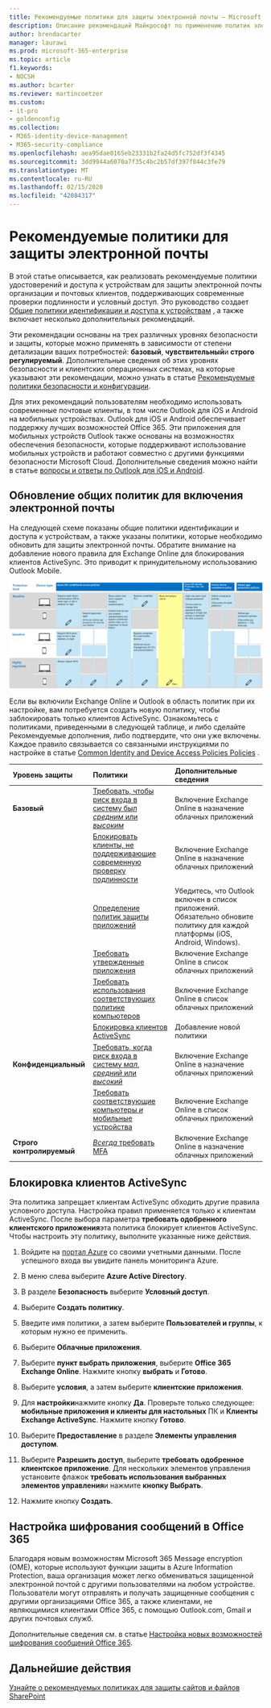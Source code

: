 ```yaml
---
title: Рекомендуемые политики для защиты электронной почты — Microsoft 365 Enterprise | Документы Майкрософт
description: Описание рекомендаций Майкрософт по применению политик электронной почты и конфигураций.
author: brendacarter
manager: laurawi
ms.prod: microsoft-365-enterprise
ms.topic: article
f1.keywords:
- NOCSH
ms.author: bcarter
ms.reviewer: martincoetzer
ms.custom:
- it-pro
- goldenconfig
ms.collection:
- M365-identity-device-management
- M365-security-compliance
ms.openlocfilehash: aea95dae0165eb23331b2fa24d5fc752df3f4345
ms.sourcegitcommit: 3dd9944a6070a7f35c4bc2b57df397f844c3fe79
ms.translationtype: MT
ms.contentlocale: ru-RU
ms.lasthandoff: 02/15/2020
ms.locfileid: "42084317"
---
```

# <a name="policy-recommendations-for-securing-email"></a>Рекомендуемые политики для защиты электронной почты

В этой статье описывается, как реализовать рекомендуемые политики удостоверений и доступа к устройствам для защиты электронной почты организации и почтовых клиентов, поддерживающих современные проверки подлинности и условный доступ. Это руководство создает [Общие политики идентификации и доступа к устройствам](identity-access-policies.md) , а также включает несколько дополнительных рекомендаций.

Эти рекомендации основаны на трех различных уровнях безопасности и защиты, которые можно применять в зависимости от степени детализации ваших потребностей: **базовый**, **чувствительный**и **строго регулируемый**. Дополнительные сведения об этих уровнях безопасности и клиентских операционных системах, на которые указывают эти рекомендации, можно узнать в статье [Рекомендуемые политики безопасности и конфигурации](microsoft-365-policies-configurations.md).

Для этих рекомендаций пользователям необходимо использовать современные почтовые клиенты, в том числе Outlook для iOS и Android на мобильных устройствах. Outlook для iOS и Android обеспечивает поддержку лучших возможностей Office 365. Эти приложения для мобильных устройств Outlook также основаны на возможностях обеспечения безопасности, которые поддерживают использование мобильных устройств и работают совместно с другими функциями безопасности Microsoft Cloud. Дополнительные сведения можно найти в статье [вопросы и ответы по Outlook для iOS и Android](https://docs.microsoft.com/exchange/clients-and-mobile-in-exchange-online/outlook-for-ios-and-android/outlook-for-ios-and-android-faq).

## <a name="updating-common-policies-to-include-email"></a>Обновление общих политик для включения электронной почты

На следующей схеме показаны общие политики идентификации и доступа к устройствам, а также указаны политики, которые необходимо обновить для защиты электронной почты. Обратите внимание на добавление нового правила для Exchange Online для блокирования клиентов ActiveSync. Это приводит к принудительному использованию Outlook Mobile.

![Сводка обновлений политик для защиты электронной почты](../media/identity-access-ruleset-mail.png)

Если вы включили Exchange Online и Outlook в область политик при их настройке, вам потребуется создать новую политику, чтобы заблокировать только клиентов ActiveSync. Ознакомьтесь с политиками, приведенными в следующей таблице, и либо сделайте Рекомендуемые дополнения, либо подтвердите, что они уже включены. Каждое правило связывается со связанными инструкциями по настройке в статье [Common Identity and Device Access Policies Policies](identity-access-policies.md) .

|Уровень защиты|Политики|Дополнительные сведения|
|:---------------|:-------|:----------------|
|**Базовый**|[Требовать, чтобы риск входа в систему был *средним* или *высоким*](identity-access-policies.md#require-mfa-based-on-sign-in-risk)|Включение Exchange Online в назначение облачных приложений|
|        |[Блокировать клиенты, не поддерживающие современную проверку подлинности](identity-access-policies.md#block-clients-that-dont-support-modern-authentication)|Включение Exchange Online в назначение облачных приложений|
|        |[Определение политик защиты приложений](identity-access-policies.md#high-risk-users-must-change-password)|Убедитесь, что Outlook включен в список приложений. Обязательно обновите политику для каждой платформы (iOS, Android, Windows).|
|        |[Требовать утвержденные приложения](identity-access-policies.md#require-approved-apps)|Включение Exchange Online в список облачных приложений|
|        |[Требовать использования соответствующих политике компьютеров](identity-access-policies.md#require-compliant-pcs-but-not-compliant-phones-and-tablets)|Включение Exchange Online в список облачных приложений|
|        |[Блокировка клиентов ActiveSync](#block-activesync-clients)|Добавление новой политики| 
|**Конфиденциальный**|[Требовать, когда риск входа в систему *мал*, *средний* или *высокий*](identity-access-policies.md#require-mfa-based-on-sign-in-risk)| Включение Exchange Online в назначение облачных приложений|
|         |[Требовать соответствующие компьютеры *и* мобильные устройства](identity-access-policies.md#require-compliant-pcs-and-mobile-devices)|Включение Exchange Online в список облачных приложений|
|**Строго контролируемый**|[*Всегда* требовать MFA](identity-access-policies.md#require-mfa-based-on-sign-in-risk)|Включение Exchange Online в назначение облачных приложений|

## <a name="block-activesync-clients"></a>Блокировка клиентов ActiveSync

Эта политика запрещает клиентам ActiveSync обходить другие правила условного доступа. Настройка правил применяется только к клиентам ActiveSync. После выбора параметра **требовать одобренного клиентского приложения**эта политика блокирует клиентов ActiveSync. Чтобы настроить эту политику, выполните указанные ниже действия.

1. Войдите на [портал Azure](https://portal.azure.com) со своими учетными данными. После успешного входа вы увидите панель мониторинга Azure.

2. В меню слева выберите **Azure Active Directory**.

3. В разделе **Безопасность** выберите **Условный доступ**.

4. Выберите **Создать политику**.

5. Введите имя политики, а затем выберите **Пользователей и группы**, к которым нужно ее применить.

6. Выберите **Облачные приложения**.

7. Выберите **пункт выбрать приложения**, выберите **Office 365 Exchange Online**. Нажмите кнопку **выбрать** и **Готово**.

8. Выберите **условия**, а затем выберите **клиентские приложения**.

9. Для **настройки**нажмите кнопку **Да**. Проверьте только следующее: **мобильные приложения и клиенты для настольных** ПК и **Клиенты Exchange ActiveSync**. Нажмите кнопку **Готово**.

10. Выберите **Предоставление** в разделе **Элементы управления доступом**.

11. Выберите **Разрешить доступ**, выберите **требовать одобренное клиентское приложение**.  Для нескольких элементов управления установите флажок **требовать использования выбранных элементов управления**и нажмите **кнопку Выбрать**.

12. Нажмите кнопку **Создать**.

## <a name="setup-office-365-message-encryption"></a>Настройка шифрования сообщений в Office 365

Благодаря новым возможностям Microsoft 365 Message encryption (OME), которые используют функции защиты в Azure Information Protection, ваша организация может легко обмениваться защищенной электронной почтой с другими пользователями на любом устройстве. Пользователи могут отправлять и получать защищенные сообщения с другими организациями Office 365, а также клиентами, не являющимися клиентами Office 365, с помощью Outlook.com, Gmail и других почтовых служб.

Дополнительные сведения см. в статье [Настройка новых возможностей шифрования сообщений Office 365](https://support.office.com/article/set-up-new-office-365-message-encryption-capabilities-7ff0c040-b25c-4378-9904-b1b50210d00e).

## <a name="next-steps"></a>Дальнейшие действия

[Узнайте о рекомендуемых политиках для защиты сайтов и файлов SharePoint](sharepoint-file-access-policies.md)
